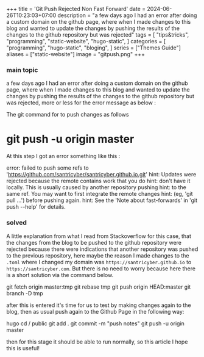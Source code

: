 +++
title = 'Git Push Rejected Non Fast Forward'
date = 2024-06-26T10:23:03+07:00
description = "a few days ago I had an error after doing a custom domain on the github page, where when I made changes to this blog and wanted to update the changes by pushing the results of the changes to the github repository but was rejected"
tags = [
    "tips&tricks",
    "programming",
    "static-website",
    "hugo-static",
]
categories = [
    "programming",
    "hugo-static",
    "bloging",
]
series = ["Themes Guide"]
aliases = ["static-website"]
image = "gitpush.png"
+++


### main topic
a few days ago I had an error after doing a custom domain on the github page, where when I made changes to this blog and wanted to update the changes by pushing the results of the changes to the github repository but was rejected, more or less for the error message as below :
 
The git command for to push changes as follows
      
   # git push -u origin master    
 
At this step I got an error something like this :
 
   error: failed to push some refs to 'https://github.com/santricyber/santricyber.github.io.git'
   hint: Updates were rejected because the remote contains work that you do
   hint: don't have it locally. This is usually caused by another repository pushing
   hint: to the same ref. You may want to first integrate the remote changes
   hint: (eg, 'git pull ...') before pushing again.
   hint: See the 'Note about fast-forwards' in 'git push --help' for details.

### solved
A little explanation from what I read from Stackoverflow for this case, that the changes from the blog to be pushed to the github repository were rejected because there were indications that another repository was pushed to the previous repository, here maybe the reason I made changes to the `.toml` where I changed my domain was `https://santricyber.github.io` to `https://santricyber.com`. But there is no need to worry because here there is a short solution via the command below.
 
   git fetch origin master:tmp
   git rebase tmp
   git push origin HEAD:master
   git branch -D tmp
 
after this is entered it's time for us to test by making changes again to the blog, then as usual push again to the Github Page in the following way:
 
   hugo
   cd / public
   git add .
   git commit -m "push notes"
   git push -u origin master
 
then for this stage it should be able to run normally, so this article I hope this is useful!